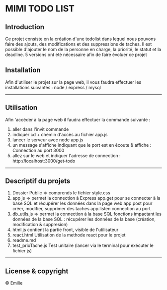 
# MIMI TODO LIST

## Introduction

Ce projet consiste en la création d'une todolist dans lequel nous pouvons faire des ajouts, des modifications et des suppressions de taches.
Il est possible d'ajouter le nom de la personne en charge, la priorité, le statut et la deadline.
5 versions ont été nécessaire afin de faire évoluer ce projet

## Installation

Afin d'utiliser le projet sur la page web, il vous faudra effectuer les installations suivantes : 
node / express / mysql

--- 

## Utilisation 
Afin 'accéder à la page web il faudra effectuer la commande suivante : 
1. aller dans l'invit commande 
2. indiquer cd + chemin d'accès au fichier app.js
3. lancer le serveur avec node app.js
4. un message s'affiche indiquant que le port est en écoute & affiche : Connection au port 3000
5. allez sur le web et indiquer l'adresse de connection : http://localhost:3000/get-todo

--- 

## Descriptif du projets 
1. Dossier Public => comprends le fichier style.css
2. app js => permet la connection à Express 
app.get pour se connecter à la base SQL et récupérer les données dans la page web
app.post pour créer, modifier, supprimer des taches
app.listen connection au port 
3. db_utils.js => permet la connection à la base SQL 
fonctions impactant les données de la base SQL : récupérer les données de la base  (création, modification & suppresion)   
4. html.js
contient la partie front, visible de l'utilisateur
5. react.html
Utilisation de la methode react pour le projet
6. readme.md
7. test_prioTache.js 
Test unitaire (lancer via le terminal pour exécuter le fichier js)

--- 

## License & copyright 
© Emilie 
